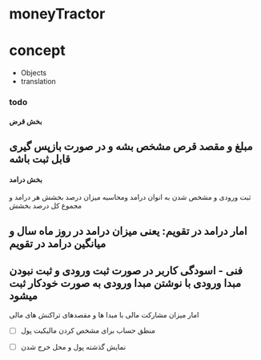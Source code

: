 # moneyTractor


# concept
* Objects
* translation


### todo
#### بخش قرض
مبلغ و مقصد قرص مشخص بشه و در صورت بازپس گیری قابل ثبت باشه
---
#### بخش درامد
ثبت ورودی و مشخص شدن به انوان درامد ومحاسبه میزان درصد بخشش هر درامد و مجموع کل درصد بخشش

امار
درامد در تقویم: یعنی میزان درامد در روز ماه سال
و میانگین درامد در تقویم
----

فنی - اسودگی کاربر
در صورت ثبت ورودی و  ثبت نبودن مبدا ورودی با نوشتن مبدا ورودی به صورت خودکار ثبت میشود
----
امار
میزان مشارکت مالی با مبدا ها و مقصدهای تراکنش های مالی


- [ ] منطق حساب
برای مشخص کردن مالیکیت پول

- [ ] نمایش گذشته پول و محل خرج شدن